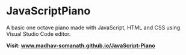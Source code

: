 # JavaScriptPiano
A basic one octave piano made with JavaScript, HTML and CSS using Visual Studio Code editor.

**Visit: www.madhav-somanath.github.io/JavaScript-Piano**
